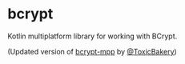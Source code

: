 # bcrypt

Kotlin multiplatform library for working with BCrypt.

(Updated version of [bcrypt-mpp](https://github.com/ToxicBakery/bcrypt-mpp)
by [@ToxicBakery](https://github.com/ToxicBakery))
